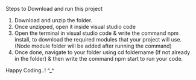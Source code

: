 Steps to Download and run this project 

1. Download and unzip the folder.
2. Once unzipped, open it inside visual studio code
3. Open the terminal in visual studio code & write the command npm install, to download the required modules that your project will use. (Node module folder will be added after running the command)
4. Once done, navigate to your folder using cd foldername (If not already in the folder) & then write the command npm start to run your code.

Happy Coding..! ^_^
